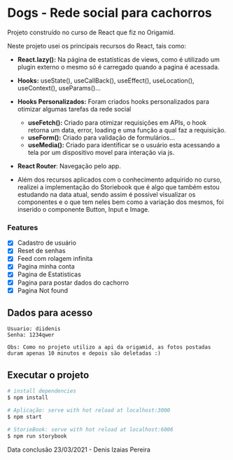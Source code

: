 # Dogs - Rede social para cachorros

Projeto construído no curso de React que fiz no Origamid.

Neste projeto usei os principais recursos do React, tais como:

- **React.lazy():** Na página de estatísticas de views, como é utilizado um plugin externo o mesmo só é carregado quando a pagina é acessada.

- **Hooks:** useState(), useCallBack(), useEffect(), useLocation(), useContext(), useParams()...

- **Hooks Personalizados:** Foram criados hooks personalizados para otimizar algumas tarefas da rede social

  - **useFetch():** Criado para otimizar requisições em APIs, o hook retorna um data, error, loading e uma função a qual faz a requisição.
  - **useForm():** Criado para validação de formulários...
  - **useMedia():** Criado para identificar se o usuário esta acessando a tela por um dispositivo movel para interação via js.

- **React Router**: Navegação pelo app.

- Além dos recursos aplicados com o conhecimento adquirido no curso, realizei a implementação do Storiebook que é algo que também estou estudando na data atual, sendo assim é possivel visualizar os componentes e o que tem neles bem como a variação dos mesmos, foi inserido o componente Button, Input e Image.

### Features

- [x] Cadastro de usuário
- [x] Reset de senhas
- [x] Feed com rolagem infinita
- [x] Pagina minha conta
- [x] Pagina de Estatisticas
- [x] Pagina para postar dados do cachorro
- [x] Pagina Not found

## Dados para acesso

    Usuario: diidenis
    Senha: 1234qwer
    
    Obs: Como no projeto utilizo a api da origamid, as fotos postadas duram apenas 10 minutos e depois são deletadas :)

## Executar o projeto

```bash
# install dependencies
$ npm install

# Aplicação: serve with hot reload at localhost:3000
$ npm start

# StorieBook: serve with hot reload at localhost:6006
$ npm run storybook
```


Data conclusão 23/03/2021 - Denis Izaias Pereira
